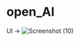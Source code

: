 # open_AI
UI ->
![Screenshot (10)](https://github.com/Ayush2001hacker/open_AI/assets/72226875/efe4be64-6982-4ab8-8310-8289bb97b973)
